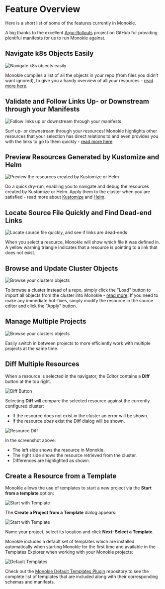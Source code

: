 # Feature Overview

Here is a short list of some of the features currently in Monokle.

A big thanks to the excellent [Argo-Rollouts](https://github.com/argoproj/argo-rollouts/) project on GitHub for
providing plentiful manifests for us to run Monokle against.

## **Navigate k8s Objects Easily**

![Navigate k8s objects easily](img/navigator-1.6.0.gif)

Monokle compiles a list of all the objects in your repo (from files you didn't want ignored), to give you a handy
overview of all your resources - [read more here](resource-navigation.md).

## **Validate and Follow Links Up- or Downstream through your Manifests**

![Follow links up or downstream through your manifests](img/upstream-downstream-1.6.0.gif)

Surf up- or downstream through your resources! Monokle highlights other resources that your selection has direct
relations to and even provides you with the links to go to them quickly - [read more here](resource-navigation.md).

## **Preview Resources Generated by Kustomize and Helm**

![Preview the resources created by Kustomize or Helm](img/kustomization-1.6.0.gif)

Do a quick dry-run, enabling you to navigate and debug the resources created by Kustomize or Helm. Apply them to
the cluster when you are satisfied - read more about [Kustomize](kustomize.md) and [Helm](helm.md).

## **Locate Source File Quickly and Find Dead-end Links**

![Locate source file quickly, and see if links are dead-ends](img/find-file-and-dead-links-1.6.0.gif)

When you select a resource, Monokle will show which file it was defined in. A yellow warning triangle indicates that a resource is pointing to a link that does not exist.

## **Browse and Update Cluster Objects**

![Browse your clusters objects](img/cluster-objects-1.6.0.gif)

To browse a cluster instead of a repo, simply click the "Load" button to import all objects from
the cluster into Monokle - [read more](cluster-integration.md). If you need to make any immediate hot-fixes, simply modify
the resource in the source editor and click the "Apply" button.

## **Manage Multiple Projects**

![Browse your clusters objects](img/manage-multiple-projects-1.6.0.gif)

Easily switch in between projects to more efficiently work with multiple projects at the same time.

## **Diff Multiple Resources**

When a resource is selected in the navigator, the Editor contains a **Diff** button at the top right.

![Diff Button](img/diff-button-1.5.0.png)

Selecting **Diff** will compare the selected resource against the currently configured cluster:

  - If the resource does not exist in the cluster an error will be shown.
  - If the resource _does_ exist the Diff dialog will be shown.

![Resource Diff](img/diff-tble-8-1.5.0.png)

In the screenshot above:

- The left side shows the resource in Monokle.
- The right side shows the resource retrieved from the cluster.
- Differences are highlighted as shown.


## **Create a Resource from a Template**

Monokle allows the use of templates to start a new project via the **Start from a template** option:

![Start with Template](img/start-with-template-1.6.0.png)

The **Create a Project from a Template** dialog appears:

![Start with Template](img/name-project-1.6.0.png)

Name your project, select its location and click **Next: Select a Template**.

Monokle includes a default set of templates which are installed automatically when starting Monokle
for the first time and available in the Templates Explorer when working with your Monokle projects:

![Default Templates](img/template-selection-1.6.0.png)

Check out the [Monokle Default Templates Plugin](https://github.com/kubeshop/monokle-default-templates-plugin) repository to 
see the complete list of templates that are included along with their corresponding schemas and manifests.








